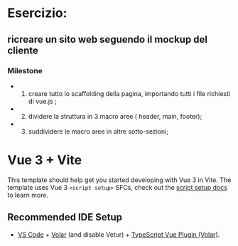 # Esercizio: 
## ricreare un sito web seguendo il mockup del cliente

### Milestone

- 1. creare tutto lo scaffolding della pagina, importando tutti i file richiesti di vue.js ;
- 2. dividere la struttura in 3 macro aree ( header, main, footer);
- 3. suddividere le macro aree in altre sotto-sezioni;




# Vue 3 + Vite

This template should help get you started developing with Vue 3 in Vite. The template uses Vue 3 `<script setup>` SFCs, check out the [script setup docs](https://v3.vuejs.org/api/sfc-script-setup.html#sfc-script-setup) to learn more.

## Recommended IDE Setup

- [VS Code](https://code.visualstudio.com/) + [Volar](https://marketplace.visualstudio.com/items?itemName=Vue.volar) (and disable Vetur) + [TypeScript Vue Plugin (Volar)](https://marketplace.visualstudio.com/items?itemName=Vue.vscode-typescript-vue-plugin).
